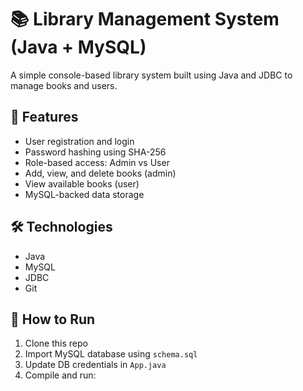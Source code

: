 # 📚 Library Management System (Java + MySQL)

A simple console-based library system built using Java and JDBC to manage books and users.

## 🔐 Features
- User registration and login
- Password hashing using SHA-256
- Role-based access: Admin vs User
- Add, view, and delete books (admin)
- View available books (user)
- MySQL-backed data storage

## 🛠 Technologies
- Java
- MySQL
- JDBC
- Git

## 🚀 How to Run
1. Clone this repo
2. Import MySQL database using `schema.sql`
3. Update DB credentials in `App.java`
4. Compile and run:
